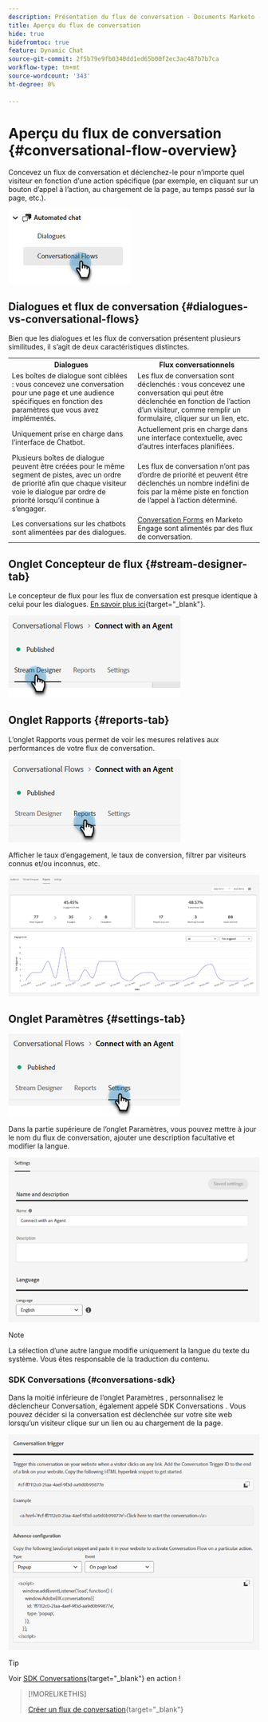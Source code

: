 ```yaml
---
description: Présentation du flux de conversation - Documents Marketo - Documentation du produit
title: Aperçu du flux de conversation
hide: true
hidefromtoc: true
feature: Dynamic Chat
source-git-commit: 2f5b79e9fb0340dd1ed65b00f2ec3ac487b7b7ca
workflow-type: tm+mt
source-wordcount: '343'
ht-degree: 0%

---
```


# Aperçu du flux de conversation {#conversational-flow-overview}

Concevez un flux de conversation et déclenchez-le pour n’importe quel visiteur en fonction d’une action spécifique (par exemple, en cliquant sur un bouton d’appel à l’action, au chargement de la page, au temps passé sur la page, etc.).

![](assets/conversational-flow-overview-1.png)

## Dialogues et flux de conversation {#dialogues-vs-conversational-flows}

Bien que les dialogues et les flux de conversation présentent plusieurs similitudes, il s’agit de deux caractéristiques distinctes.

<table> 
 <tbody> 
  <tr> 
   <th style="width:50%">Dialogues</th> 
   <th style="width:50%">Flux conversationnels</th>
  </tr> 
  <tr> 
   <td>Les boîtes de dialogue sont ciblées : vous concevez une conversation pour une page et une audience spécifiques en fonction des paramètres que vous avez implémentés.</td> 
   <td>Les flux de conversation sont déclenchés : vous concevez une conversation qui peut être déclenchée en fonction de l’action d’un visiteur, comme remplir un formulaire, cliquer sur un lien, etc.</td>
  </tr>
   <tr> 
   <td>Uniquement prise en charge dans l’interface de Chatbot.</td> 
   <td>Actuellement pris en charge dans une interface contextuelle, avec d’autres interfaces planifiées.</td>
  </tr>
  </tr>
   <tr> 
   <td>Plusieurs boîtes de dialogue peuvent être créées pour le même segment de pistes, avec un ordre de priorité afin que chaque visiteur voie le dialogue par ordre de priorité lorsqu’il continue à s’engager.</td> 
   <td>Les flux de conversation n’ont pas d’ordre de priorité et peuvent être déclenchés un nombre indéfini de fois par la même piste en fonction de l’appel à l’action déterminé.</td>
  </tr>
  <tr>
   <td>Les conversations sur les chatbots sont alimentées par des dialogues.</td>
   <td><a href="/help/marketo/product-docs/demand-generation/dynamic-chat-two/automated-chat/conversational-flow-settings-for-marketo-engage-forms.md" target="_blank">Conversation Forms</a> en Marketo Engage sont alimentés par des flux de conversation.</td>
  </tr>
 </tbody> 
</table>

## Onglet Concepteur de flux {#stream-designer-tab}

Le concepteur de flux pour les flux de conversation est presque identique à celui pour les dialogues. [En savoir plus ici](/help/marketo/product-docs/demand-generation/dynamic-chat-two/automated-chat/stream-designer.md){target="_blank"}.

![](assets/conversational-flow-overview-2.png)

## Onglet Rapports {#reports-tab}

L’onglet Rapports vous permet de voir les mesures relatives aux performances de votre flux de conversation.

![](assets/conversational-flow-overview-3.png)

Afficher le taux d’engagement, le taux de conversion, filtrer par visiteurs connus et/ou inconnus, etc.

![](assets/conversational-flow-overview-4.png)

## Onglet Paramètres {#settings-tab}

![](assets/conversational-flow-overview-5.png)

Dans la partie supérieure de l’onglet Paramètres, vous pouvez mettre à jour le nom du flux de conversation, ajouter une description facultative et modifier la langue.

![](assets/conversational-flow-overview-6.png)

>[!NOTE]
>
>La sélection d’une autre langue modifie uniquement la langue du texte du système. Vous êtes responsable de la traduction du contenu.

### SDK Conversations {#conversations-sdk}

Dans la moitié inférieure de l’onglet Paramètres , personnalisez le déclencheur Conversation, également appelé SDK Conversations . Vous pouvez décider si la conversation est déclenchée sur votre site web lorsqu’un visiteur clique sur un lien ou au chargement de la page.

![](assets/conversational-flow-overview-7.png)

>[!TIP]
>
>Voir [SDK Conversations](https://experienceleague.adobe.com/tools/marketo-dynamic-chatbot/conversations-sdk/){target="_blank"} en action !

>[!MORELIKETHIS]
>
>[Créer un flux de conversation](/help/marketo/product-docs/demand-generation/dynamic-chat-two/automated-chat/create-a-conversational-flow.md){target="_blank"}
